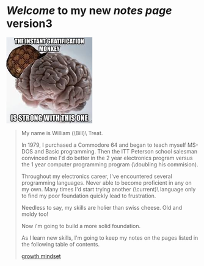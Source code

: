 # *Welcome* to **my** new ***notes page*** version3

![Code monkey](monkeybrain.jpg)

> My name is William \(\Bill\)\ Treat.
>
> In 1979, I purchased a Commodore 64 and began to teach myself MS-DOS and Basic programming. Then the ITT Peterson school salesman convinced me I'd do better in the 2 year electronics program versus the 1 year computer programming program \(\doubling his commision\)\.
>
> Throughout my electronics career, I've encountered several programming languages. Never able to become proficient in any on my own. Many times I'd start trying another \(\current\)\ language only to find my poor foundation quickly lead to frustration.
>
> Needless to say, my skills are holier than swiss cheese. Old and moldy too!
>
>Now i'm going to build a more solid foundation.
>
>As I learn new skills, I'm going to keep my notes on the pages listed in the following table of contents.
>
> [growth mindset](growth_mindset.md)
